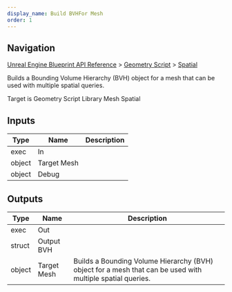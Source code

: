 ```yaml
---
display_name: Build BVHFor Mesh
order: 1
---
```

## Navigation

[Unreal Engine Blueprint API Reference](https://dev.epicgames.com/documentation/en-us/unreal-engine/BlueprintAPI) > [Geometry Script](https://dev.epicgames.com/documentation/en-us/unreal-engine/BlueprintAPI/GeometryScript) > [Spatial](https://dev.epicgames.com/documentation/en-us/unreal-engine/BlueprintAPI/GeometryScript/Spatial)

Builds a Bounding Volume Hierarchy (BVH) object for a mesh that can be used with multiple spatial queries.

Target is Geometry Script Library Mesh Spatial

## Inputs

| Type | Name | Description |
| --- | --- | --- |
| exec | In |  |
| object | Target Mesh |  |
| object | Debug |  |

## Outputs

| Type | Name | Description |
| --- | --- | --- |
| exec | Out |  |
| struct | Output BVH |  |
| object | Target Mesh | Builds a Bounding Volume Hierarchy (BVH) object for a mesh that can be used with multiple spatial queries. |
